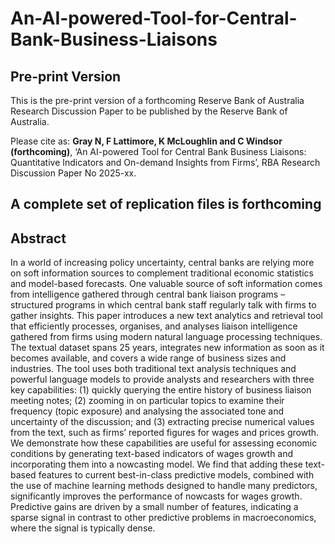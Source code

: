 # An-AI-powered-Tool-for-Central-Bank-Business-Liaisons

## Pre-print Version

This is the pre-print version of a forthcoming Reserve Bank of Australia Research Discussion Paper to be published by the Reserve Bank of Australia. 

Please cite as:  **Gray N, F Lattimore, K McLoughlin and C Windsor (forthcoming)**, ‘An AI-powered Tool for Central Bank Business Liaisons: Quantitative Indicators and On-demand  Insights from Firms’, RBA Research Discussion Paper No 2025-xx.

## A complete set of replication files is forthcoming

## Abstract

In a world of increasing policy uncertainty, central banks are relying more on soft information sources 
to complement traditional economic statistics and model-based forecasts. One valuable source of 
soft information comes from intelligence gathered through central bank liaison programs –
structured programs in which central bank staff regularly talk with firms to gather insights. This 
paper introduces a new text analytics and retrieval tool that efficiently processes, organises, and 
analyses liaison intelligence gathered from firms using modern natural language processing 
techniques. The textual dataset spans 25 years, integrates new information as soon as it becomes 
available, and covers a wide range of business sizes and industries.
The tool uses both traditional text analysis techniques and powerful language models to provide 
analysts and researchers with three key capabilities: (1) quickly querying the entire history of 
business liaison meeting notes; (2) zooming in on particular topics to examine their frequency (topic 
exposure) and analysing the associated tone and uncertainty of the discussion; and (3) extracting 
precise numerical values from the text, such as firms’ reported figures for wages and prices growth.
We demonstrate how these capabilities are useful for assessing economic conditions by generating 
text-based indicators of wages growth and incorporating them into a nowcasting model. We find 
that adding these text-based features to current best-in-class predictive models, combined with the 
use of machine learning methods designed to handle many predictors, significantly improves the 
performance of nowcasts for wages growth. Predictive gains are driven by a small number of 
features, indicating a sparse signal in contrast to other predictive problems in macroeconomics, 
where the signal is typically dense.

